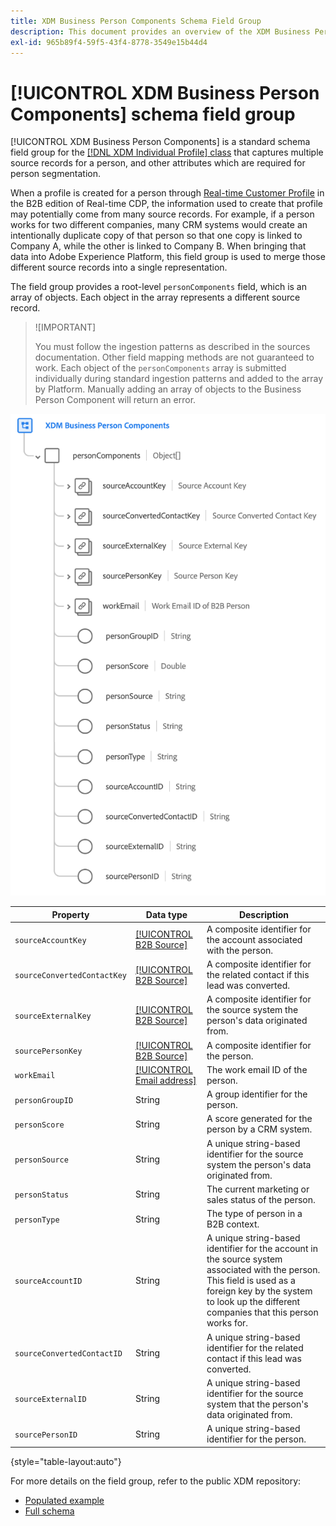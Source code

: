 ```yaml
---
title: XDM Business Person Components Schema Field Group
description: This document provides an overview of the XDM Business Person Components schema field group.
exl-id: 965b89f4-59f5-43f4-8778-3549e15b44d4
---
```

# [!UICONTROL XDM Business Person Components] schema field group

[!UICONTROL XDM Business Person Components] is a standard schema field group for the [[!DNL XDM Individual Profile] class](../../classes/individual-profile.md) that captures multiple source records for a person, and other attributes which are required for person segmentation.

When a profile is created for a person through [Real-time Customer Profile](../../../profile/home.md) in the B2B edition of Real-time CDP, the information used to create that profile may potentially come from many source records. For example, if a person works for two different companies, many CRM systems would create an intentionally duplicate copy of that person so that one copy is linked to Company A, while the other is linked to Company B. When bringing that data into Adobe Experience Platform, this field group is used to merge those different source records into a single representation.

The field group provides a root-level `personComponents` field, which is an array of objects. Each object in the array represents a different source record.

>![IMPORTANT]
>
>You must follow the ingestion patterns as described in the sources documentation. Other field mapping methods are not guaranteed to work. Each object of the  `personComponents` array is submitted individually during standard ingestion patterns and added to the array by Platform. Manually adding an array of objects to the Business Person Component will return an error. 

![](../../images/field-groups/business-person-components.png)

| Property | Data type | Description |
| --- | --- | --- |
| `sourceAccountKey` | [[!UICONTROL B2B Source]](../../data-types/b2b-source.md) | A composite identifier for the account associated with the person. |
| `sourceConvertedContactKey` | [[!UICONTROL B2B Source]](../../data-types/b2b-source.md) | A composite identifier for the related contact if this lead was converted. |
| `sourceExternalKey` | [[!UICONTROL B2B Source]](../../data-types/b2b-source.md) | A composite identifier for the source system the person's data originated from. |
| `sourcePersonKey` | [[!UICONTROL B2B Source]](../../data-types/b2b-source.md) | A composite identifier for the person. |
| `workEmail` | [[!UICONTROL Email address]](../../data-types/b2b-source.md) | The work email ID of the person. |
| `personGroupID` | String | A group identifier for the person. |
| `personScore` | String | A score generated for the person by a CRM system. |
| `personSource` | String | A unique string-based identifier for the source system the person's data originated from. |
| `personStatus` | String | The current marketing or sales status of the person. |
| `personType` | String | The type of person in a B2B context. |
| `sourceAccountID` | String | A unique string-based identifier for the account in the source system associated with the person. This field is used as a foreign key by the system to look up the different companies that this person works for. |
| `sourceConvertedContactID` | String | A unique string-based identifier for the related contact if this lead was converted. |
| `sourceExternalID` | String | A unique string-based identifier for the source system that the person's data originated from. |
| `sourcePersonID` | String | A unique string-based identifier for the person. |

{style="table-layout:auto"}

For more details on the field group, refer to the public XDM repository:

* [Populated example](https://github.com/adobe/xdm/blob/master/components/fieldgroups/profile/b2b-person-components.example.1.json)
* [Full schema](https://github.com/adobe/xdm/blob/master/components/fieldgroups/profile/b2b-person-components.schema.json)
